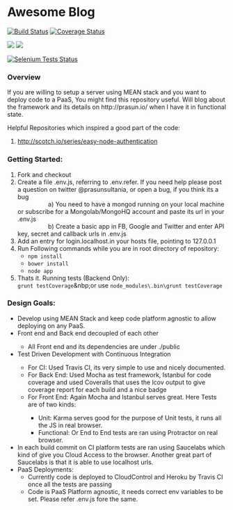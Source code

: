 Awesome Blog
===========

[![Build Status](https://travis-ci.org/prasunsultania/demoblog.svg?branch=master)](https://travis-ci.org/prasunsultania/demoblog)
[![Coverage Status](https://img.shields.io/coveralls/prasunsultania/demoblog.svg)](https://coveralls.io/r/prasunsultania/demoblog)

<a href="https://david-dm.org/prasunsultania/demoblog#info=dependencies&view=table"><img src="https://david-dm.org/prasunsultania/demoblog.png"></a>
<a href="https://david-dm.org/prasunsultania/demoblog#info=devDependencies&view=table"><img src="https://david-dm.org/prasunsultania/demoblog/dev-status.svg"/></a>
<br/>

<a href="https://saucelabs.com/u/prasun_sultania">
  <img src="https://saucelabs.com/browser-matrix/prasun_sultania.svg" alt="Selenium Tests Status" />
</a>

<h3>Overview</h3>
If you are willing to setup a server using MEAN stack and you want to deploy code to a PaaS, You might find this repository useful.
Will blog about the framework and its details on http://prasun.io/ when I have it in functional state.    

Helpful Repositories which inspired a good part of the code:<br/>
1) http://scotch.io/series/easy-node-authentication

<h3>Getting Started:</h3>
<ol>
<li> Fork and checkout</li>
<li> Create a file .env.js, referring to .env.refer. If you need help please post a question on twitter @prasunsultania, or open a bug, if you think its a bug</li>
	<span style="padding-left:5em;">a) You need to have a mongod running on your local machine or subscribe for a Mongolab/MongoHQ account and paste its url in your .env.js</span><br/>
	<span style="padding-left:5em;">b) Create a basic app in FB, Google and Twitter and enter API key, secret and callback urls in .env.js</span><br/>
<li>Add an entry for login.localhost.in your hosts file, pointing to 127.0.0.1</li>
<li>Run Following commands while you are in root directory of repository:
    <ul>
    	<li><code>npm install</code></li>
    	<li><code>bower install</code></li>
    	<li><code>node app</code></li>
	</ul>
</li>
<li> Thats it. Running tests (Backend Only):<br/>	
		<code>grunt testCoverage</code>&nbp;or use <code>node_modules\.bin\grunt testCoverage</code>
</li>
</ol>	

<h3>Design Goals:</h3>
<ul>
	<li>Develop using MEAN Stack and keep code platform agnostic to allow deploying on any PaaS.</li>
	<li>Front end and Back end decoupled of each other</li>
		<ul><li>All Front end and its dependencies are under ./public</li></ul>
 	<li>Test Driven Development with Continuous Integration</li>
 		<ul>
 		    <li>For CI: Used Travis CI, its very simple to use and nicely documented.</li>
 		<li>For Back End: Used Mocha as test framework, Istanbul for code coverage and used Coveralls that uses the lcov output to give coverage report for each build and a nice badge</li>
 		<li>For Front End: Again Mocha and Istanbul serves great. Here Tests are of two kinds:</li>
 			<ul>
 			    <li>Unit: Karma serves good for the purpose of Unit tests, it runs all the JS in real browser.</li>
 			    <li>Functional: Or End to End tests are ran using Protractor on real browser.</li>
 			</ul>
 		</ul>
 			<li>In each build commit on CI platform tests are ran using Saucelabs which kind of give you Cloud Access to the browser. Another great part of Saucelabs is that it is able to use localhost urls.</li>
 	<li>PaaS Deployments:
 	    <ul>
 		    <li>Currently code is deployed to CloudControl and Heroku by Travis CI once all the tests are passing</li>
 		    <li>Code is PaaS Platform agnostic, it needs correct env variables to be set. Please refer .env.js fore the same.</li>
 		</ul>
 	</li>
</ul>